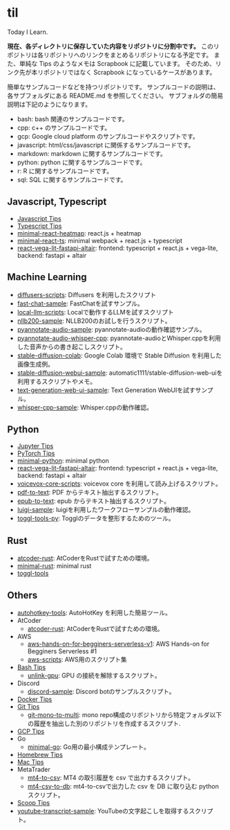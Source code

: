 # til

Today I Learn.

**現在、各ディレクトリに保存していた内容をリポジトリに分割中です。**
このリポジトリは各リポジトリへのリンクをまとめるリポジトリになる予定です。
また、単純な Tips のようなメモは Scrapbook に記載しています。
そのため、リンク先が本リポジトリではなく Scrapbook になっているケースがあります。

簡単なサンプルコードなどを持つリポジトリです。
サンプルコードの説明は、各サブフォルダにある README.md を参照してください。
サブフォルダの簡易説明は下記のようになります。

- bash: bash 関連のサンプルコードです。
- cpp: c++ のサンプルコードです。
- gcp: Google cloud platform のサンプルコードやスクリプトです。
- javascript: html/css/javascript に関係するサンプルコードです。
- markdown: markdown に関するサンプルコードです。
- python: python に関するサンプルコードです。
- r: R に関するサンプルコードです。
- sql: SQL に関するサンプルコードです。

## Javascript, Typescript

- [Javascript Tips](https://iimuz.github.io/scrapbook/zettelkasten/scrapbook-20220825214534/)
- [Typescript Tips](https://iimuz.github.io/scrapbook/zettelkasten/scrapbook-20220825214849/)
- [minimal-react-heatmap](https://github.com/iimuz/minimal-react-heatmap): react.js + heatmap
- [minimal-react-ts](https://github.com/iimuz/minimal-react-ts): minimal webpack + react.js + typescript
- [react-vega-lit-fastapi-altair](https://github.com/iimuz/react-vega-lit-fastapi-altair): frontend: typescript + react.js + vega-lite, backend: fastapi + altair

## Machine Learning

- [diffusers-scripts](https://github.com/iimuz/diffusers-scripts): Diffusers を利用したスクリプト
- [fast-chat-sample](https://github.com/iimuz/fast-chat-sample): FastChatを試すサンプル。
- [local-llm-scripts](https://github.com/iimuz/local-llm-scripts): Localで動作するLLMを試すスクリプト
- [nllb200-sample](https://github.com/iimuz/nllb200-sample): NLLB200のお試しを行うスクリプト。
- [pyannotate-audio-sample](https://github.com/iimuz/pyannotate-audio-sample): pyannotate-audioの動作確認サンプル。
- [pyannotate-audio-whisper-cpp](https://github.com/iimuz/pyannotate-audio-whisper-cpp): pyannotate-audioとWhisper.cppを利用した音声からの書き起こしスクリプト。
- [stable-diffusion-colab](https://github.com/iimuz/stable-diffusion-colab): Google Colab 環境で Stable Diffusion を利用した画像生成例。
- [stable-diffusion-webui-sample](https://github.com/iimuz/stable-diffusion-webui-sample): automatic1111/stable-diffusion-web-uiを利用するスクリプトやメモ。
- [text-generation-web-ui-sample](https://github.com/iimuz/text-generation-web-ui-sample): Text Generation WebUIを試すサンプル。
- [whisper-cpp-sample](https://github.com/iimuz/whisper-cpp-sample): Whisper.cppの動作確認。

## Python

- [Jupyter Tips](https://iimuz.github.io/scrapbook/zettelkasten/scrapbook-20221219094136/)
- [PyTorch Tips](https://iimuz.github.io/scrapbook/zettelkasten/scrapbook-20221215132013/)
- [minimal-python](https://github.com/iimuz/minimal-python): minimal python
- [react-vega-lit-fastapi-altair](https://github.com/iimuz/react-vega-lit-fastapi-altair): frontend: typescript + react.js + vega-lite, backend: fastapi + altair
- [voicevox-core-scripts](https://github.com/iimuz/voicevox-core-scripts): voicevox core を利用して読み上げるスクリプト。
- [pdf-to-text](https://github.com/iimuz/pdf-to-text): PDF からテキスト抽出するスクリプト。
- [epub-to-text](https://github.com/iimuz/epub-to-text): epub からテキスト抽出するスクリプト。
- [luigi-sample](https://github.com/iimuz/luigi-sample): luigiを利用したワークフローサンプルの動作確認。
- [toggl-tools-py](https://github.com/iimuz/toggl-tools-py): Togglのデータを整形するためのツール。

## Rust

- [atcoder-rust](https://github.com/iimuz/atcoder-rust): AtCoderをRustで試すための環境。
- [minimal-rust](https://github.com/iimuz/minimal-rust): minimal rust
- [toggl-tools](https://github.com/iimuz/toggl-tools)

## Others

- [autohotkey-tools](https://github.com/iimuz/autohotkey-tools): AutoHotKey を利用した簡易ツール。
- AtCoder
  - [atcoder-rust](https://github.com/iimuz/atcoder-rust): AtCoderをRustで試すための環境。
- AWS
  - [aws-hands-on-for-begginers-serverless-v1](https://github.com/iimuz/aws-hands-on-for-begginers-serverless-v1): AWS Hands-on for Begginers Serverless #1
  - [aws-scripts](https://github.com/iimuz/aws-scripts): AWS用のスクリプト集
- [Bash Tips](https://iimuz.github.io/scrapbook/zettelkasten/scrapbook-20220702144802/)
  - [unlink-gpu](https://github.com/iimuz/unlink-gpu): GPU の接続を解除するスクリプト。
- Discord
  - [discord-sample](https://github.com/iimuz/discord-sample): Discord botのサンプルスクリプト。
- [Docker Tips](https://iimuz.github.io/scrapbook/zettelkasten/scrapbook-20230103171358/)
- [Git Tips](https://iimuz.github.io/scrapbook/zettelkasten/scrapbook-20221127091453/)
  - [git-mono-to-multi](https://github.com/iimuz/git-mono-to-multi): mono repo構成のリポジトリから特定フォルダ以下の履歴を抽出した別のリポジトリを作成するスクリプト.
- [GCP Tips](https://iimuz.github.io/scrapbook/zettelkasten/scrapbook-20220702151015/)
- Go
  - [minimal-go](https://github.com/iimuz/minimal-go): Go用の最小構成テンプレート。
- [Homebrew Tips](https://iimuz.github.io/scrapbook/zettelkasten/scrapbook-20221218142420/)
- [Mac Tips](https://iimuz.github.io/scrapbook/zettelkasten/scrapbook-20230119041712/)
- MetaTrader
  - [mt4-to-csv](https://github.com/iimuz/mt4-to-csv): MT4 の取引履歴を csv で出力するスクリプト。
  - [mt4-csv-to-db](https://github.com/iimuz/mt4-csv-to-db): mt4-to-csvで出力した csv を DB に取り込む python スクリプト。
- [Scoop Tips](https://iimuz.github.io/scrapbook/zettelkasten/scrapbook-20221217120338/)
- [youtube-transcript-sample](https://github.com/iimuz/youtube-transcript-sample): YouTubeの文字起こしを取得するスクリプト。
